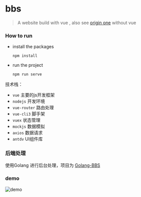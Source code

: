 # bbs

> A website build with vue , also see [origin one](https://github.com/Cyberist-Edgar/2020-Software-Engineering) without vue

### How to run
- install the packages
    ```
    npm install  
    ```

- run the project
    ```
    npm run serve
    ```

技术栈：
- `vue`  主要的js开发框架
- `nodejs`  开发环境
- `vue-router`  路由处理
- `vue-cli3`  脚手架
- `vuex`  状态管理
- `mockjs`  数据模拟
- `axios`  数据请求
- `antdv`  UI组件库


### 后端处理
使用Golang 进行后台处理，项目为 [Golang-BBS](https://github.com/Cyberist-Edgar/Golang-BBS)

### demo
<img src="demo.gif" alt="demo"/>
